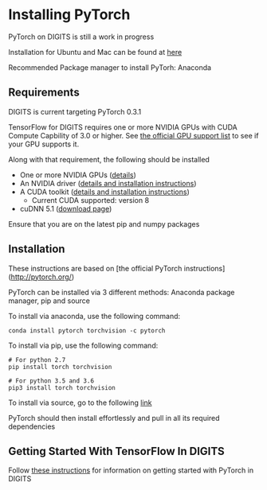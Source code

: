 # Installing PyTorch
PyTorch on DIGITS is still a work in progress

Installation for Ubuntu and Mac can be found at [here](http://pytorch.org/)

Recommended Package manager to install PyTorh: Anaconda

## Requirements

DIGITS is current targeting PyTorch 0.3.1

TensorFlow for DIGITS requires one or more NVIDIA GPUs with CUDA Compute Capbility of 3.0 or higher. See [the official GPU support list](https://developer.nvidia.com/cuda-gpus) to see if your GPU supports it.

Along with that requirement, the following should be installed

* One or more NVIDIA GPUs ([details](InstallCuda.md#gpu))
* An NVIDIA driver ([details and installation instructions](InstallCuda.md#driver))
* A CUDA toolkit ([details and installation instructions](InstallCuda.md#cuda-toolkit))
	- Current CUDA supported: version 8
* cuDNN 5.1 ([download page](https://developer.nvidia.com/cudnn))

Ensure that you are on the latest pip and numpy packages


## Installation

These instructions are based on [the official PyTorch instructions]
(http://pytorch.org/)

PyTorch can be installed via 3 different methods: Anaconda package manager, pip and source

To install via anaconda, use the following command:

```
conda install pytorch torchvision -c pytorch
```

To install via pip, use the following command:

```
# For python 2.7
pip install torch torchvision

# For python 3.5 and 3.6
pip3 install torch torchvision
```

To install via source, go to the following [link](https://github.com/pytorch/pytorch#from-source)

PyTorch should then install effortlessly and pull in all its required dependencies

## Getting Started With TensorFlow In DIGITS

Follow [these instructions](GettingStartedPyTorch.md) for information on getting started with PyTorch in DIGITS
